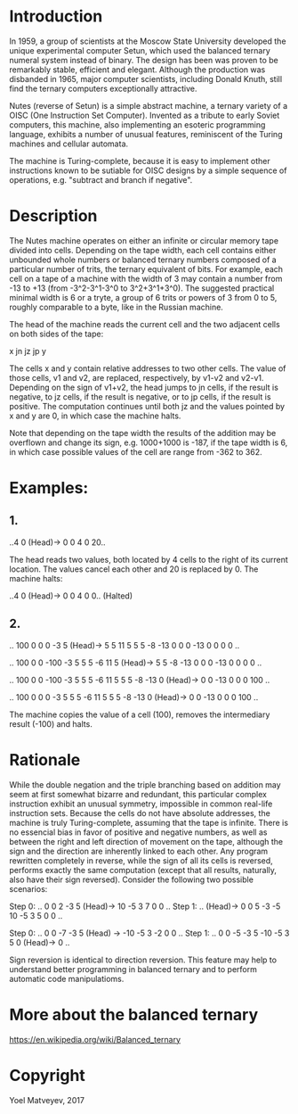 # Introduction

In 1959, a group of scientists at the Moscow State University developed the unique experimental computer Setun, which used the balanced ternary numeral system instead of binary. The design has been was proven to be remarkably stable, efficient and elegant. Although the production was disbanded in 1965, major computer scientists, including Donald Knuth, still find the ternary computers exceptionally attractive.

Nutes (reverse of Setun) is a simple abstract machine, a ternary variety of a OISC (One Instruction Set Computer). Invented as a tribute to early Soviet computers,  this machine, also implementing an esoteric programming language, exhibits a number of unusual features, reminiscent of the Turing machines and cellular automata.

The machine is Turing-complete, because it is easy to implement other instructions known to be sutiable for OISC designs by a simple sequence of operations, e.g. "subtract and branch if negative".

# Description

The Nutes machine operates on either an infinite or circular memory tape divided into cells. Depending on the tape width, each cell contains either unbounded whole numbers or balanced ternary numbers composed of a particular number of trits, the ternary equivalent of bits. For example, each cell on a tape of a machine with the width of 3 may contain a number from -13 to +13 (from -3^2-3^1-3^0 to 3^2+3^1+3^0). The suggested practical minimal width is 6 or a tryte, a group of 6 trits or powers of 3 from 0 to 5, roughly comparable to a byte, like in the Russian machine.

The head of the machine reads the current cell and the two adjacent cells on both sides of the tape:

x jn jz jp y

The cells x and y contain relative addresses to two other cells. The value of those cells, v1 and v2, are replaced, respectively, by v1-v2 and v2-v1. Depending on the sign of v1+v2, the head jumps to jn cells, if the result is negative, to jz cells, if the result is negative, or to jp cells, if the result is positive. The computation continues until both jz and the values pointed by x and y are 0, in which case the machine halts. 

Note that depending on the tape width the results of the addition may be overflown and change its sign, e.g. 1000+1000 is -187, if the tape width is 6, in which case possible values of the cell are range from -362 to 362.

# Examples:

## 1. 

..4 0 (Head)-> 0 0 4 0 20..

The head reads two values, both located by 4 cells to the right of its current location. The values cancel each other and 20 is replaced by 0. The machine halts:

..4 0 (Head)-> 0 0 4 0 0.. (Halted)

## 2.

.. 100 0 0 0 -3 5 (Head)-> 5 5 11 5 5 5 -8 -13 0 0 0 -13 0 0 0 0 ..

.. 100 0 0 -100 -3 5 5 5 -6 11 5 (Head)-> 5 5 -8 -13 0 0 0 -13 0 0 0 0 ..

.. 100 0 0 -100 -3 5 5 5 -6 11 5 5 5 -8 -13 0 (Head)-> 0 0 -13 0 0 0 100 ..

.. 100 0 0 0 -3 5 5 5 -6 11 5 5 5 -8 -13 0 (Head)-> 0 0 -13 0 0 0 100 ..

The machine copies the value of a cell (100), removes the intermediary result (-100) and halts.

# Rationale

While the double negation and the triple branching based on addition may seem at first somewhat bizarre and redundant, this particular complex instruction exhibit an unusual symmetry, impossible in common real-life instruction sets. Because the cells do not have absolute addresses, the machine is truly Turing-complete, assuming that the tape is infinite. There is no essencial bias in favor of positive and negative numbers, as well as between the right and left direction of movement on the tape, although the sign and the direction are inherently linked to each other. Any program rewritten completely in reverse, while the sign of all its cells is reversed, performs exactly the same computation (except that all results, naturally, also have their sign reversed). Consider the following two possible scenarios:

Step 0: .. 0 0 2 -3 5 (Head)-> 10 -5 3 7 0 0 ..
Step 1: .. (Head)-> 0 0 5 -3 -5 10 -5 3 5 0 0 ..

Step 0: .. 0 0 -7 -3 5 (Head) -> -10 -5 3 -2 0 0 ..
Step 1: .. 0 0 -5 -3 5 -10 -5 3 5 0 (Head)-> 0 ..

Sign reversion is identical to direction reversion. This feature may help to understand better programming in balanced ternary and to perform automatic code manipulatioms.

# More about the balanced ternary

https://en.wikipedia.org/wiki/Balanced_ternary

# Copyright

Yoel Matveyev, 2017
